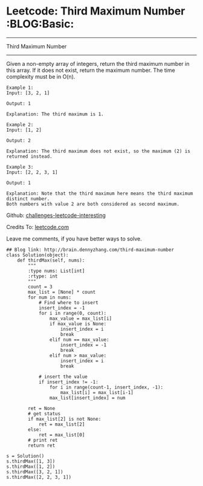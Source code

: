 # Leetcode: Third Maximum Number     :BLOG:Basic:


---

Third Maximum Number  

---

Given a non-empty array of integers, return the third maximum number in this array. If it does not exist, return the maximum number. The time complexity must be in O(n).  

    Example 1:
    Input: [3, 2, 1]
    
    Output: 1
    
    Explanation: The third maximum is 1.

    Example 2:
    Input: [1, 2]
    
    Output: 2
    
    Explanation: The third maximum does not exist, so the maximum (2) is returned instead.

    Example 3:
    Input: [2, 2, 3, 1]
    
    Output: 1
    
    Explanation: Note that the third maximum here means the third maximum distinct number.
    Both numbers with value 2 are both considered as second maximum.

Github: [challenges-leetcode-interesting](https://github.com/DennyZhang/challenges-leetcode-interesting/tree/master/third-maximum-number)  

Credits To: [leetcode.com](https://leetcode.com/problems/third-maximum-number/description/)  

Leave me comments, if you have better ways to solve.  

    ## Blog link: http://brain.dennyzhang.com/third-maximum-number
    class Solution(object):
        def thirdMax(self, nums):
            """
            :type nums: List[int]
            :rtype: int
            """
            count = 3
            max_list = [None] * count
            for num in nums:
                # Find where to insert
                insert_index = -1
                for i in range(0, count):
                    max_value = max_list[i]
                    if max_value is None:
                        insert_index = i
                        break
                    elif num == max_value:
                        insert_index = -1
                        break
                    elif num > max_value:
                        insert_index = i
                        break
    
                # insert the value
                if insert_index != -1:
                    for i in range(count-1, insert_index, -1):
                        max_list[i] = max_list[i-1]
                    max_list[insert_index] = num
    
            ret = None
            # get status
            if max_list[2] is not None:
                ret = max_list[2]
            else:
                ret = max_list[0]
            # print ret
            return ret
    
    s = Solution()
    s.thirdMax([1, 3])
    s.thirdMax([1, 2])
    s.thirdMax([3, 2, 1])
    s.thirdMax([2, 2, 3, 1])